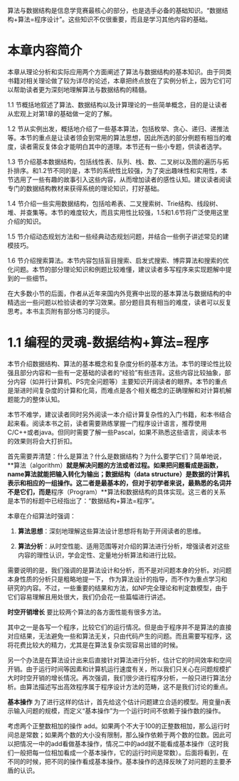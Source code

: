算法与数据结构是信息学竞赛最核心的部分，也是选手必备的基础知识。“数据结构+算法=程序设计”。这些知识不仅很重要，而且是学习其他内容的基础。



# 本章内容简介

本章从理论分析和实际应用两个方面阐述了算法与数据结构的基本知识。由于同类书籍对相关理论做了较为详尽的论述，本章把终点放在了实例分析上，因为它们可以帮助读者更为深刻地理解算法与数据结构的精髓。

1.1 节概括地叙述了算法、数据结构以及计算理论的一些简单概念，目的是让读者从宏观上对第1章的基础做一定的了解。

1.2 节从实例出发，概括地介绍了一些基本算法，包括枚举、贪心、递归、递推法等。本节的重点是让读者领会到常用的算法思想，因此所选的部分例题有相当的难度，读者需反复体会才能明白其中的道理。本节还有一些小专题，供读者选学。

1.3 节介绍基本数据结构，包括线性表、队列、栈、数、二叉树以及图的遍历与拓扑排序。和1.2节不同的是，本节的系统性比较强，为了突出趣味性和实用性，本节选用了一些有趣的故事引入这些内容，从而增加读者的感性认知。建议读者阅读专门的数据结构教材来获得系统的理论知识，打好基础。

1.4 节介绍一些实用数据结构，包括哈希表、二叉搜索树、Trie结构、线段树、堆、并查集等。本节的难度较大，而且实用性比较强，1.5和1.6节将广泛使用这里介绍的知识。

1.5 节介绍动态规划方法和一些经典动态规划问题，并结合一些例子讲述常见的建模技巧。

1.6 节介绍搜索算法。本节内容包括盲目搜索、启发式搜索、博弈算法和搜索的优化问题。本节的部分理论知识和例题比较难懂，建议读者多写程序来实现题解中提到的一些细节。

在大多数小节的后面，作者从近年来国内外竞赛中出现的基本算法与数据结构的中精选出一些问题以检验读者的学习效果。部分题目具有相当的难度，读者可以反复思考。本书主页附有部分练习的提示。



# 1.1 编程的灵魂-数据结构+算法=程序

本节介绍数据结构、算法的基本概念和复杂度分析的基本方法。本节的理论性比较强且部分内容和一些有一定基础的读者的“经验”有些违背。这些内容比较抽象，部分内容（如并行计算机、PS完全问题等）主要知识开阔读者的眼界。本节的重点是渐进时间复杂度的计算和化简，而难点是各个相关概念的正确理解和对计算机解题能力的整体认知。

本节不难学，建议读者同时另外阅读一本介绍计算复杂性的入门书籍，和本书结合起来看。阅读本书之前，读者需要熟练掌握一门程序设计语言，推荐使用C/C++或者java。但同时需要了解一些Pascal，如果不熟悉这些语言，阅读本书的效果则将会大打折扣。

首先需要弄清楚：什么是算法？什么是数据结构？为什么要学它们？简单地说，**算法（algorithm）**就是解决问题的方法或者过程。如果把问题看成是函数，name算法就能把输入转化为输出；**数据结构**（data structure）是数据的计算机表示和相应的一组操作。这二者是最基本的，但对于初学者来说，最熟悉的名词并不是它们，而是**程序（Program）**算法和数据结构的具体实现。这三者的关系是本节的标题中已经指出了：“数据结构+算法=程序”。

本章在介绍算法时强调：

1. **算法思想**：深刻地理解这些算法设计思想将有助于开阔读者的思维。

2. **算法分析**：从时空性能、适用范围等对介绍的算法进行分析，增强读者对这些内容的理性认识，学会定性、定量地分析算法和进行比较。

需要说明的是，我们强调的是算法设计和分析，而不是对问题本身的分析。对问题本身性质的分析只是粗略地提一下， 作为算法设计的指导，而不作为重点学习和研究的内容。不过，一些重要的结果和方法，如NP完全理论和判定数模型，由于它们容易理解且用处很大，我们仍会花一些篇幅进行讲述。

**时空开销增长**  要比较两个算法的各方面性能有很多方法。

其中之一是各写一个程序，比较它们的运行情况。但是由于程序并不是算法的直接对应结果，无法避免一些和算法无关，只由代码产生的问题。而且需要写程序，这将花费比较大的精力，尤其是在算法复杂实现容易出错的时候。

另一个办法是在算法设计出来后直接针对算法进行分析，估计它的时间效率和空间开销。由于运行时间等因素和计算机运行速度有关，所以我们只关心在问题规模扩大时时空开销的增长情况。再次强调，我们很少进行程序分析，一般只进行算法分析。由算法描述写出高效程序属于程序设计方法的范畴，这不是我们讨论的重点。

**基本操作**  为了进行这样的估计，首先给这个估计问题建立合适的模型。用变量n表示输入问题的规模，而定义“基本操作”为一个运行时间不依赖于操作数的操作。

考虑两个正整数相加的操作 add。如果两个不大于100的正整数相加，那么运行时间总是常数；如果两个数的大小没有限制，那么操作依赖于两个数的位数。因此可以把情况一中的add看做基本操作，情况二中的add就不能看成基本操作（这时我们一般把每一位相加看成一个基本操作，它的运行时间是常数）。后面将看到，在不同的时候，把不同的操作看成基本操作。基本操作的选择反映了对问题的主要矛盾的认识。

